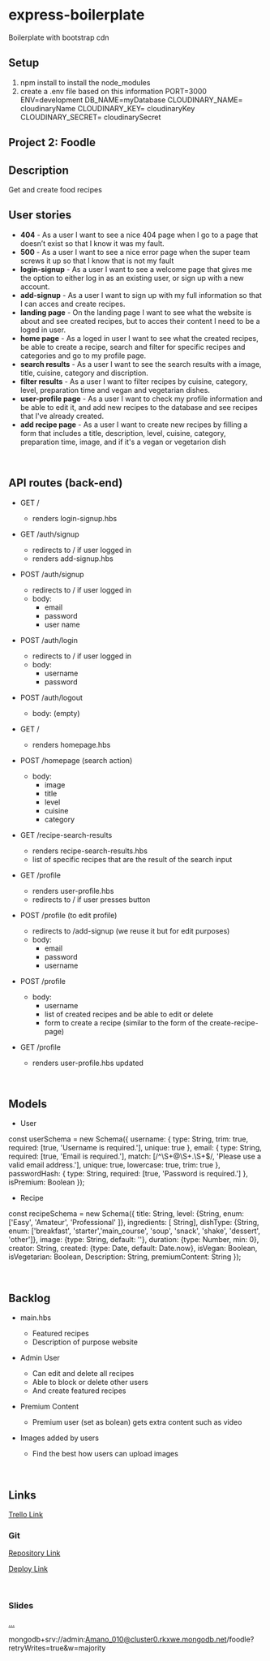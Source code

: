 # express-boilerplate
Boilerplate with bootstrap cdn 
## Setup
 1) npm install to install the node_modules 
 2) create a .env file based on this information 
  PORT=3000
  ENV=development
  DB_NAME=myDatabase
  CLOUDINARY_NAME= cloudinaryName
  CLOUDINARY_KEY= cloudinaryKey
  CLOUDINARY_SECRET= cloudinarySecret

## Project 2: Foodle

## Description
Get and create food recipes
<br>

## User stories
- **404** - As a user I want to see a nice 404 page when I go to a page that doesn’t exist so that I know it was my fault.
- **500** - As a user I want to see a nice error page when the super team screws it up so that I know that is not my fault
- **login-signup** - As a user I want to see a welcome page that gives me the option to either log in as an existing user, or sign up with a new account. 
- **add-signup** - As a user I want to sign up with my full information so that I can acces and create recipes.
- **landing page** - On the landing page I want to see what the website is about and see created recipes, but to acces their content I need to be a loged in user.
- **home page** - As a loged in user I want to see what the created recipes, be able to create a recipe, search and filter for specific recipes and categories and go to my profile page.
- **search results** - As a user I want to see the search results with a image, title, cuisine, category and discription.
- **filter results** - As a user I want to filter recipes by cuisine, category, level, preparation time and vegan and vegetarian dishes.
- **user-profile page** - As a user I want to check my profile information and be able to edit it, and add new recipes to the database and see recipes that I've already created.
- **add recipe page** - As a user I want to create new recipes by filling a form that includes a title, description, level, cuisine, category, preparation time, image, and if it's a vegan or vegetarion dish
<br>

## API routes (back-end)

- GET / 
  - renders login-signup.hbs
- GET /auth/signup
  - redirects to / if user logged in
  - renders add-signup.hbs
- POST /auth/signup
  - redirects to / if user logged in
  - body:
    - email
    - password
    - user name
- POST /auth/login
  - redirects to / if user logged in
  - body:
    - username
    - password
- POST /auth/logout
  - body: (empty)

- GET /
  - renders homepage.hbs
- POST /homepage (search action)
  - body: 
    - image
    - title
    - level
    - cuisine
    - category
- GET /recipe-search-results
  - renders recipe-search-results.hbs
  - list of specific recipes that are the result of the search input

  
- GET /profile
  - renders user-profile.hbs
  - redirects to / if user presses button
- POST /profile (to edit profile)
  - redirects to /add-signup (we reuse it but for edit purposes)
  - body:
    - email
    - password
    - username
- POST /profile
  - body:
    - username
    - list of created recipes and be able to edit or delete
    - form to create a recipe (similar to the form of the create-recipe-page)
- GET /profile
  - renders user-profile.hbs updated

<br>

## Models
 
 - User 

 const userSchema = new Schema({
  username: {
    type: String,
    trim: true,
    required: [true, 'Username is required.'],
    unique: true
  },
  email: {
    type: String,
    required: [true, 'Email is required.'],
    match: [/^\S+@\S+\.\S+$/, 'Please use a valid email address.'],
    unique: true,
    lowercase: true,
    trim: true
  },
  passwordHash: {
    type: String,
    required: [true, 'Password is required.']
  },
  isPremium: Boolean
});

- Recipe 

const recipeSchema = new Schema({
  title: String,
  level: {String, enum: ['Easy', 'Amateur', 'Professional' ]},
  ingredients: [ String],
  dishType: {String, enum: ['breakfast', 'starter','main_course', 'soup', 'snack', 'shake', 'dessert', 'other']},
  image: {type: String, default: ''},
  duration: {type: Number, min: 0},
  creator: String,
  created: {type: Date, default: Date.now},
  isVegan: Boolean,
  isVegetarian: Boolean,
  Description: String,
  premiumContent: String
});

<br>
    
## Backlog

 - main.hbs
    - Featured recipes
    - Description of purpose website
    
 - Admin User
    - Can edit and delete all recipes
    - Able to block or delete other users
    - And create featured recipes
    
 - Premium Content
    - Premium user (set as bolean) gets extra content such as video 
    
 - Images added by users
    - Find the best how users can upload images
    
<br>

## Links
[Trello Link](https://trello.com/b/y9y21NaE/2nd-project-no-name)


### Git
[Repository Link](https://github.com/AmanoLX/ProjectTwo)

[Deploy Link](...)

<br>

### Slides
[...]()


mongodb+srv://admin:Amano_010@cluster0.rkxwe.mongodb.net/foodle?retryWrites=true&w=majority
